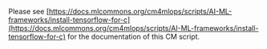 Please see [https://docs.mlcommons.org/cm4mlops/scripts/AI-ML-frameworks/install-tensorflow-for-c](https://docs.mlcommons.org/cm4mlops/scripts/AI-ML-frameworks/install-tensorflow-for-c) for the documentation of this CM script.
